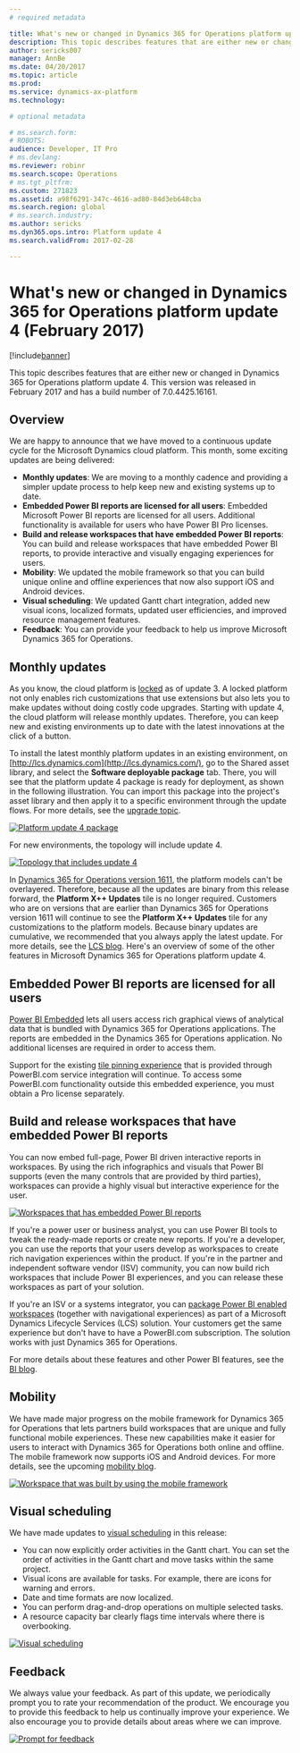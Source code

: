 ```yaml
---
# required metadata

title: What's new or changed in Dynamics 365 for Operations platform update 4 (February 2017)
description: This topic describes features that are either new or changed in Dynamics 365 for Operations platform update 4. This version was released in February 2017 and has a build number of 7.0.4425.16161.
author: sericks007
manager: AnnBe
ms.date: 04/20/2017
ms.topic: article
ms.prod: 
ms.service: dynamics-ax-platform
ms.technology: 

# optional metadata

# ms.search.form: 
# ROBOTS: 
audience: Developer, IT Pro
# ms.devlang: 
ms.reviewer: robinr
ms.search.scope: Operations
# ms.tgt_pltfrm: 
ms.custom: 271823
ms.assetid: a98f6291-347c-4616-ad80-84d3eb648cba
ms.search.region: global
# ms.search.industry: 
ms.author: sericks
ms.dyn365.ops.intro: Platform update 4
ms.search.validFrom: 2017-02-28

---
```


# What's new or changed in Dynamics 365 for Operations platform update 4 (February 2017)

[!include[banner](../includes/banner.md)]


This topic describes features that are either new or changed in Dynamics 365 for Operations platform update 4. This version was released in February 2017 and has a build number of 7.0.4425.16161.

Overview
--------

We are happy to announce that we have moved to a continuous update cycle for the Microsoft Dynamics cloud platform. This month, some exciting updates are being delivered:

-   **Monthly updates**: We are moving to a monthly cadence and providing a simpler update process to help keep new and existing systems up to date.
-   **Embedded Power BI reports are licensed for all users**: Embedded Microsoft Power BI reports are licensed for all users. Additional functionality is available for users who have Power BI Pro licenses.
-   **Build and release workspaces that have embedded Power BI reports**: You can build and release workspaces that have embedded Power BI reports, to provide interactive and visually engaging experiences for users.
-   **Mobility**: We updated the mobile framework so that you can build unique online and offline experiences that now also support iOS and Android devices.
-   **Visual scheduling**: We updated Gantt chart integration, added new visual icons, localized formats, updated user efficiencies, and improved resource management features.
-   **Feedback**: You can provide your feedback to help us improve Microsoft Dynamics 365 for Operations.

## Monthly updates
As you know, the cloud platform is [locked](whats-new-platform-update-3.md) as of update 3. A locked platform not only enables rich customizations that use extensions but also lets you to make updates without doing costly code upgrades. Starting with update 4, the cloud platform will release monthly updates. Therefore, you can keep new and existing environments up to date with the latest innovations at the click of a button. 

To install the latest monthly platform updates in an existing environment, on [http://lcs.dynamics.com](http://lcs.dynamics.com/), go to the Shared asset library, and select the **Software deployable package** tab. There, you will see that the platform update 4 package is ready for deployment, as shown in the following illustration. You can import this package into the project's asset library and then apply it to a specific environment through the update flows. For more details, see the [upgrade topic](../../dev-itpro/migration-upgrade/update-platform-each-release.md). 

[![Platform update 4 package](./media/1111111-1024x171.png)](./media/1111111.png) 

For new environments, the topology will include update 4. 

[![Topology that includes update 4](./media/2222222222.png)](./media/2222222222.png) 

In [Dynamics 365 for Operations version 1611](whats-new-platform-update-3.md), the platform models can't be overlayered. Therefore, because all the updates are binary from this release forward, the **Platform X++ Updates** tile is no longer required. Customers who are on versions that are earlier than Dynamics 365 for Operations version 1611 will continue to see the **Platform X++ Updates** tile for any customizations to the platform models. Because binary updates are cumulative, we recommended that you always apply the latest update. For more details, see the [LCS blog](https://blogs.msdn.microsoft.com/lcs/2017/01/26/january-2017-release-notes/). Here's an overview of some of the other features in Microsoft Dynamics 365 for Operations platform update 4.

## Embedded Power BI reports are licensed for all users
[Power BI Embedded](../../dev-itpro/analytics/embed-power-bi-workspaces.md) lets all users access rich graphical views of analytical data that is bundled with Dynamics 365 for Operations applications. The reports are embedded in the Dynamics 365 for Operations application. No additional licenses are required in order to access them. 

Support for the existing [tile pinning experience](https://blogs.msdn.microsoft.com/dynamicsaxbi/2016/07/06/pinning-power-bi-reports-to-dynamics-ax-client/) that is provided through PowerBI.com service integration will continue. To access some PowerBI.com functionality outside this embedded experience, you must obtain a Pro license separately.

## Build and release workspaces that have embedded Power BI reports
You can now embed full-page, Power BI driven interactive reports in workspaces. By using the rich infographics and visuals that Power BI supports (even the many controls that are provided by third parties), workspaces can provide a highly visual but interactive experience for the user. 

[![Workspaces that has embedded Power BI reports](./media/3333333333-1024x551.png)](./media/3333333333.png) 

If you're a power user or business analyst, you can use Power BI tools to tweak the ready-made reports or create new reports. If you're a developer, you can use the reports that your users develop as workspaces to create rich navigation experiences within the product. If you're in the partner and independent software vendor (ISV) community, you can now build rich workspaces that include Power BI experiences, and you can release these workspaces as part of your solution. 

If you're an ISV or a systems integrator, you can [package Power BI enabled workspaces](../../dev-itpro/analytics/power-bi-embedded-integration.md) (together with navigational experiences) as part of a Microsoft Dynamics Lifecycle Services (LCS) solution. Your customers get the same experience but don't have to have a PowerBI.com subscription. The solution works with just Dynamics 365 for Operations. 

For more details about these features and other Power BI features, see the [BI blog](https://blogs.msdn.microsoft.com/dynamicsaxbi/).

## Mobility
We have made major progress on the mobile framework for Dynamics 365 for Operations that lets partners build workspaces that are unique and fully functional mobile experiences. These new capabilities make it easier for users to interact with Dynamics 365 for Operations both online and offline. The mobile framework now supports iOS and Android devices. For more details, see the upcoming [mobility blog](https://blogs.msdn.microsoft.com/Dynamics365forOperationsMobile/). 

[![Workspace that was built by using the mobile framework](./media/444444444444-1024x533.png)](./media/444444444444.png)

## Visual scheduling
We have made updates to [visual scheduling](../../dev-itpro/user-interface/gantt-development-guide.md) in this release:

-   You can now explicitly order activities in the Gantt chart. You can set the order of activities in the Gantt chart and move tasks within the same project.
-   Visual icons are available for tasks. For example, there are icons for warning and errors.
-   Date and time formats are now localized.
-   You can perform drag-and-drop operations on multiple selected tasks.
-   A resource capacity bar clearly flags time intervals where there is overbooking.

[![Visual scheduling](./media/55555555555-1024x539.png)](./media/55555555555.png)

## Feedback
We always value your feedback. As part of this update, we periodically prompt you to rate your recommendation of the product. We encourage you to provide this feedback to help us continually improve your experience. We also encourage you to provide details about areas where we can improve. 

[![Prompt for feedback](./media/6666666666-1024x453.png)](./media/6666666666.png)




